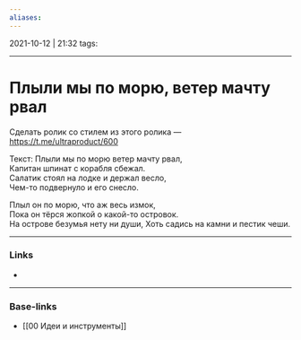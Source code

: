 ```yaml
---
aliases:
---
```

2021-10-12 | 21:32
tags: 
___

# Плыли мы по морю, ветер мачту рвал

Сделать ролик со стилем из этого ролика — https://t.me/ultraproduct/600


Текст:
Плыли мы по морю ветер мачту рвал,  
Капитан шпинат с корабля сбежал.  
Салатик стоял на лодке и держал весло,  
Чем-то подвернуло и его снесло.
  
Плыл он по морю, что аж весь измок,  
Пока он тёрся жопкой о какой-то островок.  
На острове безумья нету ни души,
Хоть садись на камни и пестик чеши.

___
### Links
- 

___
### Base-links
- [[00 Идеи и инструменты]]

